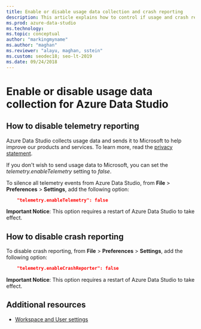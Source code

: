 ```yaml
---
title: Enable or disable usage data collection and crash reporting
description: This article explains how to control if usage and crash reporting data is collected and sent to Microsoft.
ms.prod: azure-data-studio
ms.technology: 
ms.topic: conceptual
author: "markingmyname"
ms.author: "maghan"
ms.reviewer: "alayu, maghan, sstein"
ms.custom: seodec18; seo-lt-2019
ms.date: 09/24/2018
---
```


# Enable or disable usage data collection for Azure Data Studio

## How to disable telemetry reporting

Azure Data Studio collects usage data and sends it to Microsoft to help improve our products and services. To learn more, read the [privacy statement](https://go.microsoft.com/fwlink/?LinkID=528096&clcid=0x409).

If you don't wish to send usage data to Microsoft, you can set the *telemetry.enableTelemetry* setting to *false*.

To silence all telemetry events from Azure Data Studio, from **File** > **Preferences** > **Settings**, add the following option:

```json
    "telemetry.enableTelemetry": false
```

**Important Notice**: This option requires a restart of Azure Data Studio to take effect. 

## How to disable crash reporting

To disable crash reporting, from **File** > **Preferences** > **Settings**, add the following option:

```json
    "telemetry.enableCrashReporter": false
```

**Important Notice**: This option requires a restart of Azure Data Studio to take effect.

## Additional resources
- [Workspace and User settings](settings.md)
